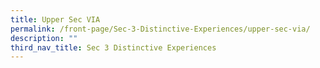 ```yaml
---
title: Upper Sec VIA
permalink: /front-page/Sec-3-Distinctive-Experiences/upper-sec-via/
description: ""
third_nav_title: Sec 3 Distinctive Experiences
---
```

